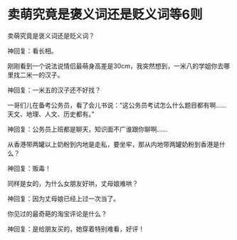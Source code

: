 # 卖萌究竟是褒义词还是贬义词等6则

卖萌究竟是褒义词还是贬义词？ 

神回复：看长相。 

刚刚看到一个说法说情侣最萌身高差是30cm，我突然想到，一米八的学姐你去哪里找二米一的汉子。 

神回复：一米五的汉子还不好找？ 

一哥们儿在备考公务员，看了会儿书说：“这公务员考试怎么什么题目都有啊……天文、地理、人文、历史都有。” 

神回复：公务员上班都是聊天，知识面不广谁跟你聊啊…… 

从香港带两罐以上奶粉到内地是走私，要坐牢，那从内地带两罐奶粉到香港是什么？ 

神回复：贩毒！ 

同样是女的，为什么女朋友好哄，丈母娘难哄？ 

神回复：因为丈母娘已经上过一次当了。 

你见过的最奇葩的淘宝评论是什么？ 

神回复：是给朋友买的，她穿着特别难看，好评！